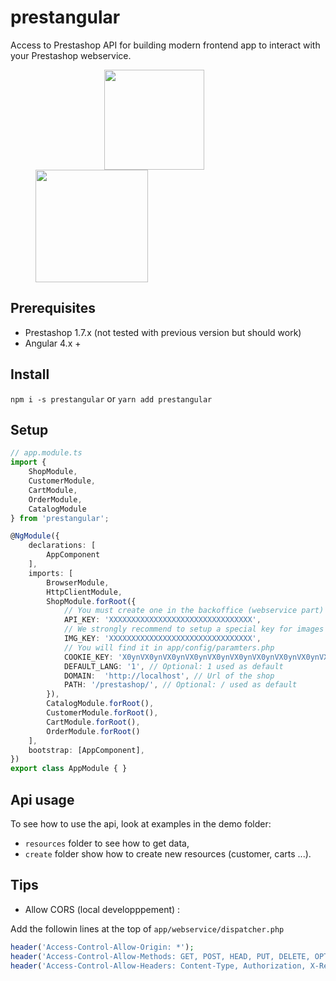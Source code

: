 # prestangular

Access to Prestashop API for building modern frontend app to interact with your Prestashop webservice.

<img src="https://assets.prestashop2.com/en/system/files/filedepot/15/media_1_prestashop-vertical.png" width="160" style="margin-left:150px">
<img src="https://angular.io/assets/images/logos/angular/angular.svg" width="180" style="margin-left:40px">

## Prerequisites

- Prestashop 1.7.x (not tested with previous version but should work)
- Angular 4.x +

## Install

`npm i -s prestangular` or `yarn add prestangular`

## Setup

```ts
// app.module.ts
import {
    ShopModule,
    CustomerModule,
    CartModule,
    OrderModule,
    CatalogModule
} from 'prestangular';

@NgModule({
    declarations: [
        AppComponent
    ],
    imports: [
        BrowserModule,
        HttpClientModule,
        ShopModule.forRoot({
            // You must create one in the backoffice (webservice part)
            API_KEY: 'XXXXXXXXXXXXXXXXXXXXXXXXXXXXXXXX',
            // We strongly recommend to setup a special key for images with only reading rights
            IMG_KEY: 'XXXXXXXXXXXXXXXXXXXXXXXXXXXXXXXX',
            // You will find it in app/config/paramters.php
            COOKIE_KEY: 'X0ynVX0ynVX0ynVX0ynVX0ynVX0ynVX0ynVX0ynVX0ynVX0ynVX0ynVX',
            DEFAULT_LANG: '1', // Optional: 1 used as default
            DOMAIN:  'http://localhost', // Url of the shop
            PATH: '/prestashop/', // Optional: / used as default
        }),
        CatalogModule.forRoot(),
        CustomerModule.forRoot(),
        CartModule.forRoot(),
        OrderModule.forRoot()
    ],
    bootstrap: [AppComponent],
})
export class AppModule { }
```

## Api usage

To see how to use the api, look at examples in the demo folder:

- `resources` folder to see how to get data,
- `create` folder show how to create new resources (customer, carts ...).

## Tips

- Allow CORS (local developppement) :

Add the followin lines at the top of `app/webservice/dispatcher.php`

```php
header('Access-Control-Allow-Origin: *');
header('Access-Control-Allow-Methods: GET, POST, HEAD, PUT, DELETE, OPTIONS');
header('Access-Control-Allow-Headers: Content-Type, Authorization, X-Request-With');
```